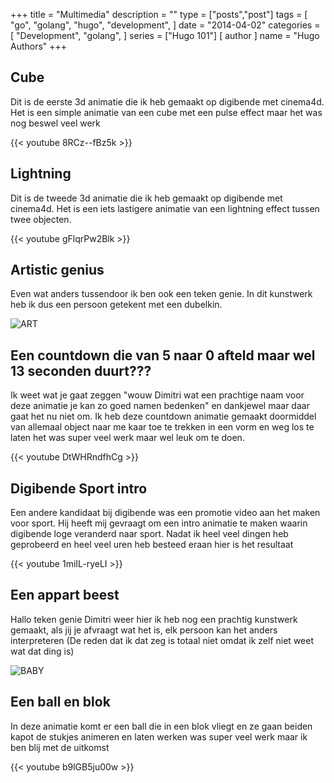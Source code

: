 +++
title = "Multimedia"
description = ""
type = ["posts","post"]
tags = [
    "go",
    "golang",
    "hugo",
    "development",
]
date = "2014-04-02"
categories = [
    "Development",
    "golang",
]
series = ["Hugo 101"]
[ author ]
  name = "Hugo Authors"
+++


## Cube
Dit is de eerste 3d animatie die ik heb gemaakt op digibende met cinema4d.
Het is een simple animatie van een cube met een pulse effect maar het was nog beswel veel werk


{{< youtube 8RCz--fBz5k >}}


## Lightning
Dit is de tweede 3d animatie die ik heb gemaakt op digibende met cinema4d.
Het is een iets lastigere animatie van een lightning effect tussen twee objecten.


{{< youtube gFlqrPw2Blk >}}


## Artistic genius
Even wat anders tussendoor ik ben ook een teken genie.
In dit kunstwerk heb ik dus een persoon getekent met een dubelkin.

![ART](/images/ART.png)

 ## Een countdown die van 5 naar 0 afteld maar wel 13 seconden duurt???
 Ik weet wat je gaat zeggen "wouw Dimitri wat een prachtige naam voor deze animatie je kan zo goed namen bedenken" en dankjewel maar daar gaat het nu niet om.
 Ik heb deze countdown animatie gemaakt doormiddel van allemaal object naar me kaar toe te trekken in een vorm en weg los te laten het was super veel werk maar wel leuk om te doen.


{{< youtube DtWHRndfhCg >}}


 ## Digibende Sport intro
 Een andere kandidaat bij digibende was een promotie video aan het maken voor sport.
 Hij heeft mij gevraagt om een intro animatie te maken waarin digibende loge veranderd naar sport.
 Nadat ik heel veel dingen heb geprobeerd en heel veel uren heb besteed eraan hier is het resultaat


{{< youtube 1miIL-ryeLI >}}


## Een appart beest
Hallo teken genie Dimitri weer hier ik heb nog een prachtig kunstwerk gemaakt, als jij je afvraagt wat het is, elk persoon kan het anders interpreteren (De reden dat ik dat zeg is totaal niet omdat ik zelf niet weet wat dat ding is)

![BABY](/images/BABY.png)

 ## Een ball en blok
 In deze animatie komt er een ball die in een blok vliegt en ze gaan beiden kapot de stukjes animeren en laten werken was super veel werk maar ik ben blij met de uitkomst


 {{< youtube b9lGB5ju00w >}}
